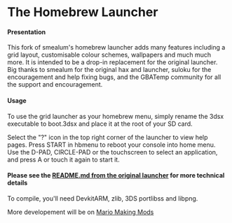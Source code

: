 # The Homebrew Launcher

#### Presentation

This fork of smealum's homebrew launcher adds many features including a grid layout, customisable colour schemes, wallpapers and much much more. It is intended to be a drop-in replacement for the original launcher. Big thanks to smealum for the original hax and launcher, suloku for the encouragement and help fixing bugs, and the GBATemp community for all the support and encouragement.

#### Usage

To use the grid launcher as your homebrew menu, simply rename the 3dsx executable to boot.3dsx and place it at the root of your SD card.

Select the "?" icon in the top right corner of the launcher to view help pages. Press START in hbmenu to reboot your console into home menu. Use the D-PAD, CIRCLE-PAD or the touchscreen to select an application, and press A or touch it again to start it.

#### Please see the [README.md from the original launcher](https://github.com/smealum/3ds_hb_menu) for more technical details

To compile, you'll need DevkitARM, zlib, 3DS portlibss and libpng.

More developement will be on [Mario Making Mods](http://mariomods.net/thread/120-gridlauncher-2-0#post1047)
